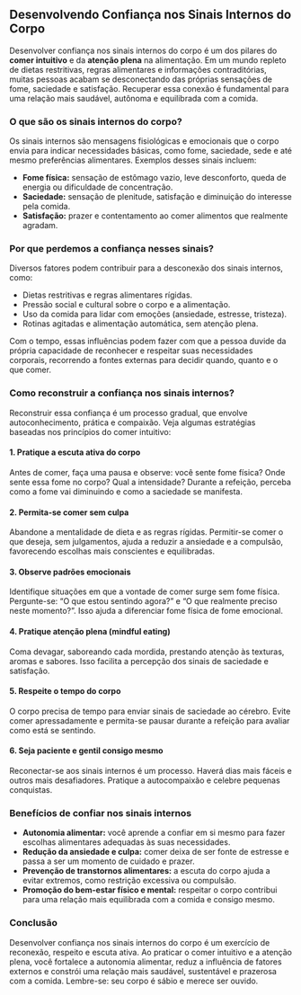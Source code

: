 
## Desenvolvendo Confiança nos Sinais Internos do Corpo

Desenvolver confiança nos sinais internos do corpo é um dos pilares do **comer intuitivo** e da **atenção plena** na alimentação. Em um mundo repleto de dietas restritivas, regras alimentares e informações contraditórias, muitas pessoas acabam se desconectando das próprias sensações de fome, saciedade e satisfação. Recuperar essa conexão é fundamental para uma relação mais saudável, autônoma e equilibrada com a comida.

### O que são os sinais internos do corpo?

Os sinais internos são mensagens fisiológicas e emocionais que o corpo envia para indicar necessidades básicas, como fome, saciedade, sede e até mesmo preferências alimentares. Exemplos desses sinais incluem:

- **Fome física:** sensação de estômago vazio, leve desconforto, queda de energia ou dificuldade de concentração.
- **Saciedade:** sensação de plenitude, satisfação e diminuição do interesse pela comida.
- **Satisfação:** prazer e contentamento ao comer alimentos que realmente agradam.

### Por que perdemos a confiança nesses sinais?

Diversos fatores podem contribuir para a desconexão dos sinais internos, como:

- Dietas restritivas e regras alimentares rígidas.
- Pressão social e cultural sobre o corpo e a alimentação.
- Uso da comida para lidar com emoções (ansiedade, estresse, tristeza).
- Rotinas agitadas e alimentação automática, sem atenção plena.

Com o tempo, essas influências podem fazer com que a pessoa duvide da própria capacidade de reconhecer e respeitar suas necessidades corporais, recorrendo a fontes externas para decidir quando, quanto e o que comer.

### Como reconstruir a confiança nos sinais internos?

Reconstruir essa confiança é um processo gradual, que envolve autoconhecimento, prática e compaixão. Veja algumas estratégias baseadas nos princípios do comer intuitivo:

#### 1. **Pratique a escuta ativa do corpo**

Antes de comer, faça uma pausa e observe: você sente fome física? Onde sente essa fome no corpo? Qual a intensidade? Durante a refeição, perceba como a fome vai diminuindo e como a saciedade se manifesta.

#### 2. **Permita-se comer sem culpa**

Abandone a mentalidade de dieta e as regras rígidas. Permitir-se comer o que deseja, sem julgamentos, ajuda a reduzir a ansiedade e a compulsão, favorecendo escolhas mais conscientes e equilibradas.

#### 3. **Observe padrões emocionais**

Identifique situações em que a vontade de comer surge sem fome física. Pergunte-se: “O que estou sentindo agora?” e “O que realmente preciso neste momento?”. Isso ajuda a diferenciar fome física de fome emocional.

#### 4. **Pratique atenção plena (mindful eating)**

Coma devagar, saboreando cada mordida, prestando atenção às texturas, aromas e sabores. Isso facilita a percepção dos sinais de saciedade e satisfação.

#### 5. **Respeite o tempo do corpo**

O corpo precisa de tempo para enviar sinais de saciedade ao cérebro. Evite comer apressadamente e permita-se pausar durante a refeição para avaliar como está se sentindo.

#### 6. **Seja paciente e gentil consigo mesmo**

Reconectar-se aos sinais internos é um processo. Haverá dias mais fáceis e outros mais desafiadores. Pratique a autocompaixão e celebre pequenas conquistas.

### Benefícios de confiar nos sinais internos

- **Autonomia alimentar:** você aprende a confiar em si mesmo para fazer escolhas alimentares adequadas às suas necessidades.
- **Redução da ansiedade e culpa:** comer deixa de ser fonte de estresse e passa a ser um momento de cuidado e prazer.
- **Prevenção de transtornos alimentares:** a escuta do corpo ajuda a evitar extremos, como restrição excessiva ou compulsão.
- **Promoção do bem-estar físico e mental:** respeitar o corpo contribui para uma relação mais equilibrada com a comida e consigo mesmo.

### Conclusão

Desenvolver confiança nos sinais internos do corpo é um exercício de reconexão, respeito e escuta ativa. Ao praticar o comer intuitivo e a atenção plena, você fortalece a autonomia alimentar, reduz a influência de fatores externos e constrói uma relação mais saudável, sustentável e prazerosa com a comida. Lembre-se: seu corpo é sábio e merece ser ouvido.

```
